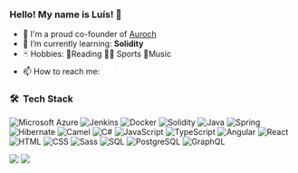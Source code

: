 ### Hello! My name is **Luís**! 👋

- 🐂 I'm a proud co-founder of [Auroch](www.auroch.pt)
- 🌱 I’m currently learning: **Solidity**
- 🃏 Hobbies: 📖Reading 🏄‍♀️ Sports 🎸Music
- 📫 How to reach me: <a href="https://www.linkedin.com/in/lguilhermef/"><img alt="Luís Ferreira | LinkedIn" width="22px" src="https://github.com/Aakarsh-B/trying-repos/blob/master/linkedin.svg"/></a>

### 🛠 &nbsp;Tech Stack

![Microsoft Azure](https://img.shields.io/badge/-Microsoft_Azure-000?&logo=MicrosoftAzure#&logoColor=007396)
![Jenkins](https://img.shields.io/badge/-Jenkins-000?&logo=Jenkins#&logoColor=007396)
![Docker](https://img.shields.io/badge/-Docker-000?&logo=Docker)
![Solidity](https://img.shields.io/badge/-Solidity-000?&logo=Solidity&logoColor=007396)
![Java](https://img.shields.io/badge/-Java-000?&logo=Java&logoColor=007396)
![Spring](https://img.shields.io/badge/-Spring-000?&logo=Spring)
![Hibernate](https://img.shields.io/badge/-Hibernate-000?&logo=Hibernate)
![Camel](https://img.shields.io/badge/-Camel-000?&logo=Apache)
![C#](https://img.shields.io/badge/-C_Sharp-000?&logo=CSharp#&logoColor=007396)
![JavaScript](https://img.shields.io/badge/-JavaScript-000?&logo=JavaScript)
![TypeScript](https://img.shields.io/badge/-TypeScript-000?&logo=TypeScript)
![Angular](https://img.shields.io/badge/-Angular-000?&logo=Angular#&logoColor=007396)
![React](https://img.shields.io/badge/-React-000?&logo=React)
![HTML](https://img.shields.io/badge/-HTML5-000?&logo=HTML5#&logoColor=007396)
![CSS](https://img.shields.io/badge/-CSS-000?&logo=CSS3#&logoColor=007396)
![Sass](https://img.shields.io/badge/-Sass-000?&logo=Sass#&logoColor=007396)
![SQL](https://img.shields.io/badge/-SQL-000?&logo=MySQL)
![PostgreSQL](https://img.shields.io/badge/-PostgreSQL-000?&logo=Postgresql)
![GraphQL](https://img.shields.io/badge/-Graphql-000?&logo=Graphql)

 <img height="180em" src="https://github-readme-stats-eight-theta.vercel.app/api?username=lguilhermef&show_icons=true&theme=algolia&include_all_commits=true&count_private=true&bg_color=00000000"/>
  <img height="180em" src="https://github-readme-stats-eight-theta.vercel.app/api/top-langs/?username=lguilhermef&layout=compact&langs_count=5&theme=algolia&bg_color=00000000"/>

